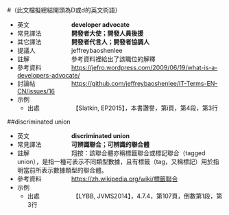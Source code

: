 #（此文檔擬總結開頭為D或d的英文術語）

* 英文　　　　　　　**developer advocate**
* 常見譯法　　　　　**開發者大使；開發人員後援**
* 其它譯法　　　　　**開發者代言人；開發者協調人**
* 提議人　　　　　　jeffreybaoshenlee
* 註解　　　　　　　參考資料裡給出了該職位的解釋
* 參考資料　　　　　https://jefro.wordpress.com/2009/06/19/what-is-a-developers-advocate/
* 討論帖　　　　　　https://github.com/jeffreybaoshenlee/IT-Terms-EN-CN/issues/16
* 示例
  * 出處　　　　　　【Slatkin, EP2015】，本書讚譽，第i頁，第4段，第3行

##discriminated union

* 英文　　　　　　　**discriminated union**
* 常見譯法　　　　　**可辨識聯合；可辨識的聯合體**
* 註解　　　　　　　翔按：該聯合體亦稱標籤聯合或標記聯合（tagged union），是指一種可表示不同類型數據，且有標籤（tag，又稱標記）用於指明當前所表示數據類型的聯合體。
* 參考資料　　　　　https://zh.wikipedia.org/wiki/標籤聯合
* 示例
  * 出處　　　　　　【LYBB, JVMS2014】，4.7.4，第107頁，倒數第1段，第3行

